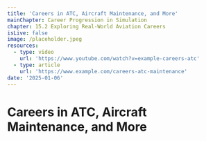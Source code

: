 ```yaml
---
title: 'Careers in ATC, Aircraft Maintenance, and More'
mainChapter: Career Progression in Simulation
chapter: 15.2 Exploring Real-World Aviation Careers
isLive: false
image: /placeholder.jpeg
resources:
  - type: video
    url: 'https://www.youtube.com/watch?v=example-careers-atc'
  - type: article
    url: 'https://www.example.com/careers-atc-maintenance'
date: '2025-01-06'
---
```


# Careers in ATC, Aircraft Maintenance, and More

